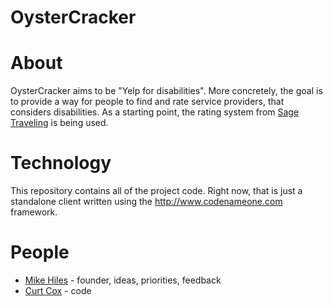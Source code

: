 OysterCracker
=============
# About
OysterCracker aims to be "Yelp for disabilities". More concretely, the goal is to provide a way for people to find and rate service providers, that considers disabilities.
As a starting point, the rating system from [Sage Traveling](http://www.sagetraveling.com/Rating-System-Explanation/) is being used.

# Technology
This repository contains all of the project code.  Right now, that is just a standalone client written using the http://www.codenameone.com framework.

# People
* [Mike Hiles](www.linkedin.com/pub/michael-hiles/7/883/32) - founder, ideas, priorities, feedback
* [Curt Cox](www.curtcox.com) - code
